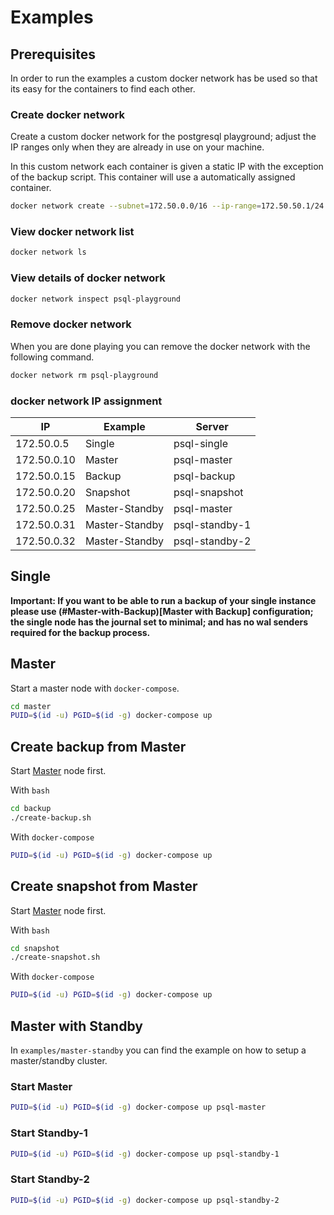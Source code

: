 # Examples

## Prerequisites

In order to run the examples a custom docker network has be used so that its easy for the containers to find each other.

### Create docker network

Create a custom docker network for the postgresql playground; adjust the IP ranges only when they are already in use on your machine.

In this custom network each container is given a static IP with the exception of the backup script. This container will use a automatically assigned container.

```bash
docker network create --subnet=172.50.0.0/16 --ip-range=172.50.50.1/24 --gateway=172.50.0.1 psql-playground
```

### View docker network list

```bash
docker network ls
```

### View details of docker network

```bash
docker network inspect psql-playground
```

### Remove docker network

When you are done playing you can remove the docker network with the following command.

```bash
docker network rm psql-playground
```

### docker network IP assignment

| IP          | Example        | Server         |
| ----------- | -------------- | -------------- |
| 172.50.0.5  | Single         | psql-single    |
| 172.50.0.10 | Master         | psql-master    |
| 172.50.0.15 | Backup         | psql-backup    |
| 172.50.0.20 | Snapshot       | psql-snapshot  |
| 172.50.0.25 | Master-Standby | psql-master    |
| 172.50.0.31 | Master-Standby | psql-standby-1 |
| 172.50.0.32 | Master-Standby | psql-standby-2 |

## Single

**Important: If you want to be able to run a backup of your single instance please use (#Master-with-Backup)[Master with Backup] configuration; the single node has the journal set to minimal; and has no wal senders required for the backup process.**

## Master

Start a master node with `docker-compose`.

```bash
cd master
PUID=$(id -u) PGID=$(id -g) docker-compose up
```

## Create backup from Master

Start [Master](#master) node first.

With `bash`

```bash
cd backup
./create-backup.sh
```

With `docker-compose`

```bash
PUID=$(id -u) PGID=$(id -g) docker-compose up
```

## Create snapshot from Master

Start [Master](#master) node first.

With `bash`

```bash
cd snapshot
./create-snapshot.sh
```

With `docker-compose`

```bash
PUID=$(id -u) PGID=$(id -g) docker-compose up
```

## Master with Standby

In `examples/master-standby` you can find the example on how to setup a master/standby cluster.

### Start Master

```bash
PUID=$(id -u) PGID=$(id -g) docker-compose up psql-master
```

### Start Standby-1

```bash
PUID=$(id -u) PGID=$(id -g) docker-compose up psql-standby-1
```

### Start Standby-2

```bash
PUID=$(id -u) PGID=$(id -g) docker-compose up psql-standby-2
```
